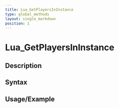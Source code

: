 ```yaml
---
title: Lua_GetPlayersInInstance
type: global_methods
layout: single_markdown
position: 1
---
```


# Lua_GetPlayersInInstance

## Description

## Syntax

## Usage/Example


